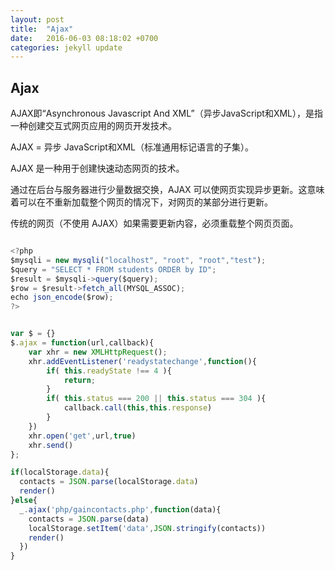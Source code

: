 ```yaml
---
layout: post
title:  "Ajax"
date:   2016-06-03 08:18:02 +0700
categories: jekyll update
---
```



## Ajax

AJAX即“Asynchronous Javascript And XML”（异步JavaScript和XML），是指一种创建交互式网页应用的网页开发技术。

AJAX = 异步 JavaScript和XML（标准通用标记语言的子集）。

AJAX 是一种用于创建快速动态网页的技术。

通过在后台与服务器进行少量数据交换，AJAX 可以使网页实现异步更新。这意味着可以在不重新加载整个网页的情况下，对网页的某部分进行更新。

传统的网页（不使用 AJAX）如果需要更新内容，必须重载整个网页页面。

```javascript

<?php
$mysqli = new mysqli("localhost", "root", "root","test");
$query = "SELECT * FROM students ORDER by ID";
$result = $mysqli->query($query);
$row = $result->fetch_all(MYSQL_ASSOC);
echo json_encode($row);
?>


var $ = {}
$.ajax = function(url,callback){
	var xhr = new XMLHttpRequest();
	xhr.addEventListener('readystatechange',function(){
		if( this.readyState !== 4 ){
			return;
		}
		if( this.status === 200 || this.status === 304 ){
			callback.call(this,this.response)
		}
	})
	xhr.open('get',url,true)
 	xhr.send()
};

if(localStorage.data){
  contacts = JSON.parse(localStorage.data)
  render()
}else{
  _.ajax('php/gaincontacts.php',function(data){
    contacts = JSON.parse(data)
    localStorage.setItem('data',JSON.stringify(contacts))
    render()
  })
}
```
